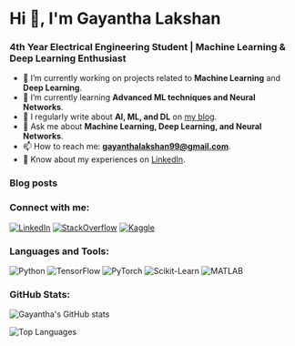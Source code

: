 # Hi 👋, I'm Gayantha Lakshan
### 4th Year Electrical Engineering Student | Machine Learning & Deep Learning Enthusiast

- 🔭 I’m currently working on projects related to **Machine Learning** and **Deep Learning**.
- 🌱 I’m currently learning **Advanced ML techniques and Neural Networks**.
- 📝 I regularly write about **AI, ML, and DL** on [my blog](https://aggrandizer.info).
- 💬 Ask me about **Machine Learning, Deep Learning, and Neural Networks**.
- 📫 How to reach me: **gayanthalakshan99@gmail.com**.
- 📄 Know about my experiences on [LinkedIn](https://www.linkedin.com/in/gayantha-lakshan-3321892a8/).

### Blog posts
<!-- BLOG-POST-LIST:START -->
<!-- BLOG-POST-LIST:END -->

### Connect with me:
[![LinkedIn](https://img.shields.io/badge/LinkedIn-0A66C2?style=for-the-badge&logo=linkedin&logoColor=white)](https://linkedin.com/in/gayantha-lakshan)
[![StackOverflow](https://img.shields.io/badge/StackOverflow-FE7A16?style=for-the-badge&logo=stack-overflow&logoColor=white)](https://stackoverflow.com/users/gayanthalakshan)
[![Kaggle](https://img.shields.io/badge/Kaggle-20BEFF?style=for-the-badge&logo=kaggle&logoColor=white)](https://kaggle.com/gayanthalakshan)

### Languages and Tools:
![Python](https://img.shields.io/badge/Python-3776AB?style=for-the-badge&logo=python&logoColor=white)
![TensorFlow](https://img.shields.io/badge/TensorFlow-FF6F00?style=for-the-badge&logo=tensorflow&logoColor=white)
![PyTorch](https://img.shields.io/badge/PyTorch-EE4C2C?style=for-the-badge&logo=pytorch&logoColor=white)
![Scikit-Learn](https://img.shields.io/badge/Scikit_Learn-F7931E?style=for-the-badge&logo=scikit-learn&logoColor=white)
![MATLAB](https://img.shields.io/badge/MATLAB-0076A8?style=for-the-badge&logo=mathworks&logoColor=white)

### GitHub Stats:
![Gayantha's GitHub stats](https://github-readme-stats.vercel.app/api?username=gayanthalakshan&show_icons=true&theme=radical)

![Top Languages](https://github-readme-stats.vercel.app/api/top-langs?username=gayanthalakshan&layout=compact&theme=radical)
